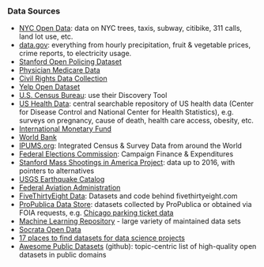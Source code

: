 ### Data Sources

* [NYC Open Data](https://opendata.cityofnewyork.us/): data on NYC trees, taxis, subway, citibike, 311 calls, land lot use, etc.
* [data.gov](https://www.data.gov/): everything from hourly precipitation, fruit & vegetable prices, crime reports, to electricity usage.
* [Stanford Open Policing Dataset](https://openpolicing.stanford.edu/data/)
* [Physician Medicare Data](https://data.medicare.gov/data/archives/physician-compare)
* [Civil Rights Data Collection](https://ocrdata.ed.gov/)
* [Yelp Open Dataset](https://www.yelp.com/dataset)
* [U.S. Census Bureau](https://www.census.gov/data.html): use their Discovery Tool
* [US Health Data](https://data.cdc.gov/): central searchable repository of US health data (Center for Disease Control and National Center for Health Statistics), e.g. surveys on pregnancy, cause of death, health care access, obesity, etc.
* [International Monetary Fund](http://www.imf.org/en/Data)
* [World Bank](https://data.worldbank.org/)
* [IPUMS.org](https://www.ipums.org/):  Integrated Census & Survey Data from around the World
* [Federal Elections Commission](http://www.fec.gov/finance/disclosure/ftpdet.shtml): Campaign Finance & Expenditures
* [Stanford Mass Shootings in America Project](https://library.stanford.edu/projects/mass-shootings-america): data up to 2016, with pointers to alternatives
* [USGS Earthquake Catalog](https://earthquake.usgs.gov/data/data.php)
* [Federal Aviation Administration](https://www.faa.gov/data_research/)
* [FiveThirtyEight Data](https://github.com/fivethirtyeight/data/): Datasets and code behind fivethirtyeight.com
* [ProPublica Data Store](https://www.propublica.org/datastore/): datasets collected by ProPublica or obtained via FOIA requests, e.g. [Chicago parking ticket data](https://www.propublica.org/datastore/dataset/chicago-parking-ticket-data)
* [Machine Learning Repository](http://archive.ics.uci.edu/ml/) - large variety of maintained data sets
* [Socrata Open Data](https://opendata.socrata.com/)
* [17 places to find datasets for data science projects](https://www.dataquest.io/blog/free-datasets-for-projects/)
* [Awesome Public Datasets](https://github.com/awesomedata/awesome-public-datasets) (github): topic-centric list of high-quality open datasets in public domains

